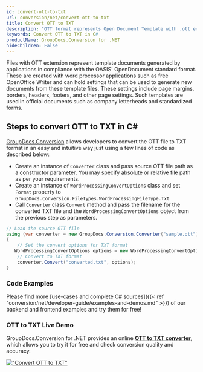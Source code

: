 ```yaml
---
id: convert-ott-to-txt
url: conversion/net/convert-ott-to-txt
title: Convert OTT to TXT
description: "OTT format represents Open Document Template with .ott extension. Learn how to convert OTT to TXT file programmatically in C# language using GroupDocs.Conversion for .NET library."
keywords: Convert OTT to TXT in C#
productName: GroupDocs.Conversion for .NET
hideChildren: False
---
```


Files with OTT extension represent template documents generated by applications in compliance with the OASIS' OpenDocument standard format. These are created with word processor applications such as free OpenOffice Writer and can hold settings that can be used to generate new documents from these template files. These settings include page margins, borders, headers, footers, and other page settings. Such templates are used in official documents such as company letterheads and standardized forms.

## Steps to convert OTT to TXT in C#

[GroupDocs.Conversion](https://products.groupdocs.com/conversion/net) allows developers to convert the OTT file to TXT format in an easy and intuitive way just using a few lines of code as described below:

* Create an instance of `Converter` class and pass source OTT file path as a constructor parameter. You may specify absolute or relative file path as per your requirements. 
* Create an instance of `WordProcessingConvertOptions` class and set `Format` property to `GroupDocs.Conversion.FileTypes.WordProcessingFileType.Txt`
* Call `Converter` class `Convert` method and pass the filename for the converted TXT file and the `WordProcessingConvertOptions` object from the previous step as parameters.

```csharp
// Load the source OTT file
using (var converter = new GroupDocs.Conversion.Converter("sample.ott"))
{
    // Set the convert options for TXT format
   WordProcessingConvertOptions options = new WordProcessingConvertOptions { Format = GroupDocs.Conversion.FileTypes.WordProcessingFileType.Txt };
    // Convert to TXT format
    converter.Convert("converted.txt", options);
}
```

### Code Examples

Please find more [use-cases and complete C# sources]({{< ref "conversion/net/developer-guide/examples-and-demos.md" >}}) of our backend and frontend examples and try them for free!

### OTT to TXT Live Demo

GroupDocs.Conversion for .NET provides an online [**OTT to TXT converter**](https://products.groupdocs.app/conversion/ott-to-txt), which allows you to try it for free and check conversion quality and accuracy.

[!["Convert OTT to TXT"](conversion/net/images/convert-to-txt/convert-ott-to-txt.png)](https://products.groupdocs.app/conversion/ott-to-txt)